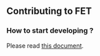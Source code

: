 Contributing to FET
-----------------------------------

### How to start developing ?

Please read [this document](./docs/Develop.md).
